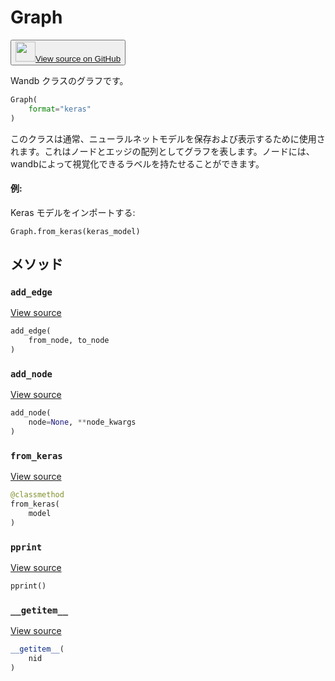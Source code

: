 
# Graph

<p><button style={{display: 'flex', alignItems: 'center', backgroundColor: 'white', border: '1px solid #ddd', padding: '10px', borderRadius: '6px', cursor: 'pointer', boxShadow: '0 2px 3px rgba(0,0,0,0.1)', transition: 'all 0.3s'}}><a href='https://www.github.com/wandb/wandb/tree/v0.17.1/wandb/data_types.py#L1329-L1488' style={{fontSize: '1.2em', display: 'flex', alignItems: 'center'}}><img src='https://github.githubassets.com/images/modules/logos_page/GitHub-Mark.png' height='32px' width='32px' style={{marginRight: '10px'}}/>View source on GitHub</a></button></p>

Wandb クラスのグラフです。

```python
Graph(
    format="keras"
)
```

このクラスは通常、ニューラルネットモデルを保存および表示するために使用されます。これはノードとエッジの配列としてグラフを表します。ノードには、wandbによって視覚化できるラベルを持たせることができます。

#### 例:

Keras モデルをインポートする:

```
Graph.from_keras(keras_model)
```

## メソッド

### `add_edge`

[View source](https://www.github.com/wandb/wandb/tree/v0.17.1/wandb/data_types.py#L1414-L1418)

```python
add_edge(
    from_node, to_node
)
```

### `add_node`

[View source](https://www.github.com/wandb/wandb/tree/v0.17.1/wandb/data_types.py#L1402-L1412)

```python
add_node(
    node=None, **node_kwargs
)
```

### `from_keras`

[View source](https://www.github.com/wandb/wandb/tree/v0.17.1/wandb/data_types.py#L1420-L1449)

```python
@classmethod
from_keras(
    model
)
```

### `pprint`

[View source](https://www.github.com/wandb/wandb/tree/v0.17.1/wandb/data_types.py#L1396-L1400)

```python
pprint()
```

### `__getitem__`

[View source](https://www.github.com/wandb/wandb/tree/v0.17.1/wandb/data_types.py#L1393-L1394)

```python
__getitem__(
    nid
)
```